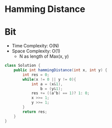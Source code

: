 # Hamming Distance

# Bit

- Time Complexity: O(N)
- Space Complexity: O(1)
  - N as length of Max(x, y)

```java
class Solution {
    public int hammingDistance(int x, int y) {
        int res = 0;
        while(x != 0 || y != 0){
            int a = (x&1),
                b = (y&1);
            res += ((a^b) == 1)? 1: 0;
            x >>= 1;
            y >>= 1;
        }
        return res;
    }
}
```
